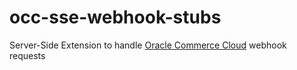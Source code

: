 # occ-sse-webhook-stubs
Server-Side Extension to handle [Oracle Commerce Cloud](https://cloud.oracle.com/en_US/commerce-cloud "Oracle Commerce Cloud") webhook requests
